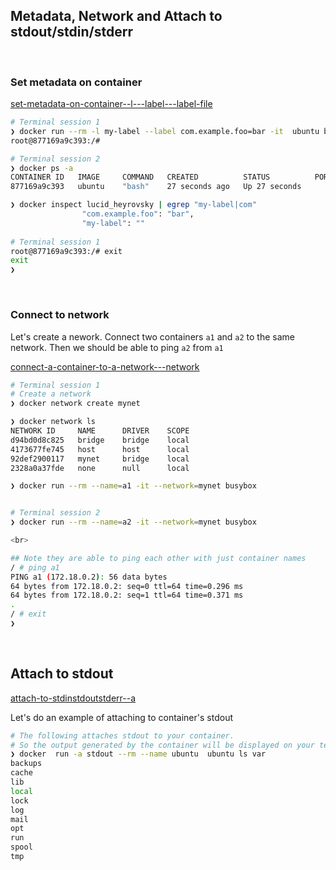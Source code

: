 ## Metadata, Network and Attach to stdout/stdin/stderr

<br>

### Set metadata on container

[set-metadata-on-container--l---label---label-file](https://docs.docker.com/engine/reference/commandline/run/#set-metadata-on-container--l---label---label-file)

```bash
# Terminal session 1
❯ docker run --rm -l my-label --label com.example.foo=bar -it  ubuntu bash
root@877169a9c393:/# 

# Terminal session 2
❯ docker ps -a                                        
CONTAINER ID   IMAGE     COMMAND   CREATED          STATUS          PORTS     NAMES
877169a9c393   ubuntu    "bash"    27 seconds ago   Up 27 seconds             lucid_heyrovsky

❯ docker inspect lucid_heyrovsky | egrep "my-label|com"              
                "com.example.foo": "bar",
                "my-label": ""
                
# Terminal session 1
root@877169a9c393:/# exit
exit
❯ 
```

<br>

### Connect to network

Let's create a nework. Connect two containers `a1` and `a2` to the same network.
Then we should be able to ping `a2` from `a1`

[connect-a-container-to-a-network---network](https://docs.docker.com/engine/reference/commandline/run/#connect-a-container-to-a-network---network)

```bash
# Terminal session 1
# Create a network
❯ docker network create mynet

❯ docker network ls
NETWORK ID     NAME      DRIVER    SCOPE
d94bd0d8c825   bridge    bridge    local
4173677fe745   host      host      local
92def2900117   mynet     bridge    local
2328a0a37fde   none      null      local

❯ docker run --rm --name=a1 -it --network=mynet busybox 


# Terminal session 2
❯ docker run --rm --name=a2 -it --network=mynet busybox

<br>

## Note they are able to ping each other with just container names
/ # ping a1
PING a1 (172.18.0.2): 56 data bytes
64 bytes from 172.18.0.2: seq=0 ttl=64 time=0.296 ms
64 bytes from 172.18.0.2: seq=1 ttl=64 time=0.371 ms
.
/ # exit
❯ 
```

<br>

## Attach to stdout

[attach-to-stdinstdoutstderr--a](https://docs.docker.com/engine/reference/commandline/run/#attach-to-stdinstdoutstderr--a)

Let's do an example of attaching to container's stdout


```bash
# The following attaches stdout to your container.
# So the output generated by the container will be displayed on your terminal
❯ docker  run -a stdout --rm --name ubuntu  ubuntu ls var    
backups
cache
lib
local
lock
log
mail
opt
run
spool
tmp
```